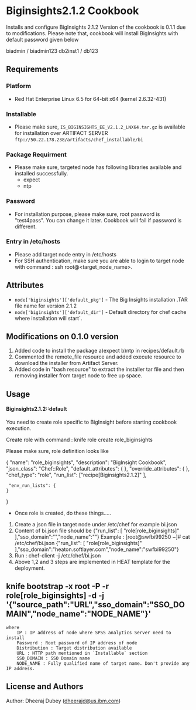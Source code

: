 Biginsights2.1.2 Cookbook
=========================
Installs and configure BigInsights 2.1.2
Version of the cookbook is 0.1.1 due to modifications.
Please note that, cookbook will install BigInsights with default password given below

biadmin / biadmin123
db2inst1 / db123

Requirements
------------
### Platform
- Red Hat Enterprise Linux 6.5 for 64-bit x64 (kernel 2.6.32-431)

### Installable 
- Please make sure, `IS_BIGINSIGHTS_EE_V2.1.2_LNX64.tar.gz` is available for installation over ARTIFACT SERVER `ftp://50.22.178.238/artifacts/chef_installable/bi`

### Package Requirment
- Please make sure, targeted node has following libraries available and installed successfully.
	- expect
	- ntp	
	
### Password
- For installation purpose, please make sure, root password is "test4pass". You can change it later. Cookbook will fail if password is different.

### Entry in /etc/hosts
- Please add target node entry in /etc/hosts 
- For SSH authentication, make sure you are able to login to target node with command :  ssh root@<target_node_name>. 

Attributes
----------
* `node['biginsights']['default_pkg']` - The Big Insights installation .TAR file name for version 2.1.2
* `node['biginsights']['default_dir']` - Default directory for chef cache where installation will start`.

Modifications on  0.1.0 version
-------------------------------
1. Added code to install the package a)expect b)ntp in recipes/default.rb
2. Commented the remote_file resource and added execute resource to download the installer from Artifact Server.
3. Added code in "bash resource" to extract the installer tar file and then removing installer from target node to free up space.

Usage
-----
#### Biginsights2.1.2::default

You need to create role specific to BigInsight before starting cookbook execution.

Create role with command :  knife role create role_biginsights

Please make sure, role definition looks like

 {
	"name": "role_biginsights",
  	"description": "BigInsight Cookbook",
  	"json_class": "Chef::Role",
  	"default_attributes": {
  	},
  	"override_attributes": {
  	},
  	"chef_type": "role",
  	"run_list": ["recipe[Biginsights2.1.2]"
  	],

  	 "env_run_lists": {
  	}
 }

 -  Once role is created, do these things.....

1. Create a json file in target node under /etc/chef for example bi.json
2. Content of bi.json file should be 
    {"run_list": [ "role[role_biginsights]" ],"sso_domain":"<domain>","node_name":"<hostname>"}
    Example :
	[root@swfbi99250 ~]# cat /etc/chef/bi.json
	{"run_list": [ "role[role_biginsights]" ],"sso_domain":"heaton.softlayer.com","node_name":"swfbi99250"}
3. Run : chef-client -j /etc/chef/bi.json
4. Above 1,2 and 3 steps are implemented in HEAT template for the deployment.




##	knife bootstrap <IP> -x root -P <password> -r role[role_biginsights] -d <distribution>  -j '{"source_path":"URL","sso_domain":"SSO_DOMAIN","node_name":"NODE_NAME"}'
	
	where
		IP : IP address of node where SPSS analytics Server need to install
		Password : Root password of IP address of node
		Distribution : Target distribution available
		URL : HTTP path mentioned in `Installable` section
		SSO_DOMAIN : SSO Domain name 
		NODE_NAME : Fully qualified name of target name. Don't provide any IP address. 


License and Authors
-------------------
Author: Dheeraj Dubey (<dheerajd@us.ibm.com>)
